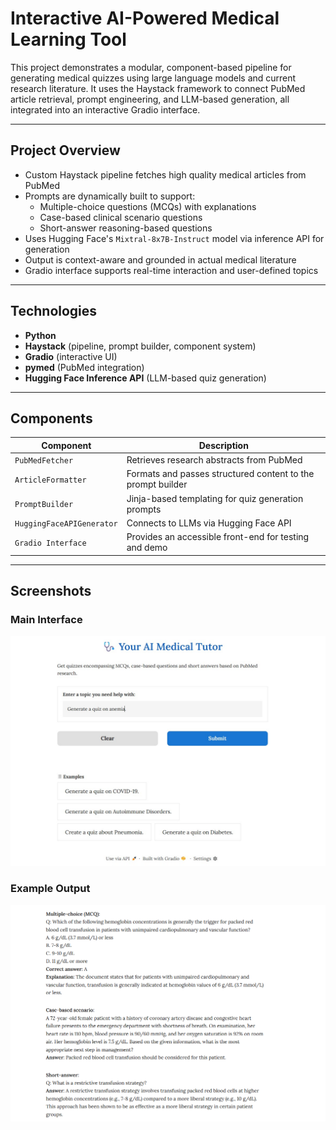 # Interactive AI-Powered Medical Learning Tool

This project demonstrates a modular, component-based pipeline for generating medical quizzes using large language models and current research literature. It uses the Haystack framework to connect PubMed article retrieval, prompt engineering, and LLM-based generation, all integrated into an interactive Gradio interface.

---

## Project Overview

- Custom Haystack pipeline fetches high quality medical articles from PubMed
- Prompts are dynamically built to support:
  - Multiple-choice questions (MCQs) with explanations
  - Case-based clinical scenario questions
  - Short-answer reasoning-based questions
- Uses Hugging Face's `Mixtral-8x7B-Instruct` model via inference API for generation
- Output is context-aware and grounded in actual medical literature
- Gradio interface supports real-time interaction and user-defined topics

---

## Technologies

- **Python**
- **Haystack** (pipeline, prompt builder, component system)
- **Gradio** (interactive UI)
- **pymed** (PubMed integration)
- **Hugging Face Inference API** (LLM-based quiz generation)

---

## Components

| Component            | Description                                                 |
|---------------------|-------------------------------------------------------------|
| `PubMedFetcher`      | Retrieves research abstracts from PubMed                   |
| `ArticleFormatter`   | Formats and passes structured content to the prompt builder |
| `PromptBuilder`      | Jinja-based templating for quiz generation prompts          |
| `HuggingFaceAPIGenerator` | Connects to LLMs via Hugging Face API              |
| `Gradio Interface`   | Provides an accessible front-end for testing and demo       |

---

## Screenshots

### Main Interface
![Main UI](screenshots/main.jpg)

### Example Output
![Generated Quiz Output](screenshots/output.png)


